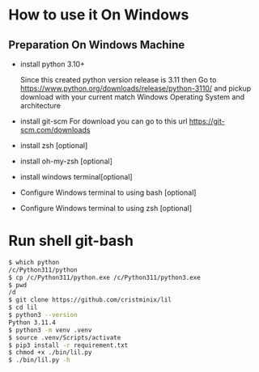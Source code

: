 # How to use it On Windows

## Preparation On Windows Machine

- install python 3.10+
	
	Since this created python version release is 3.11 then Go to https://www.python.org/downloads/release/python-3110/ and pickup download with your current match Windows Operating System and architecture

- install git-scm 
	For download you can go to this url https://git-scm.com/downloads
- install zsh [optional]

- install oh-my-zsh [optional]

- install windows terminal[optional]

- Configure Windows terminal to using bash [optional]

- Configure Windows terminal to using zsh [optional]

# Run shell git-bash

```bash
$ which python
/c/Python311/python
$ cp /c/Python311/python.exe /c/Python311/python3.exe
$ pwd
/d
$ git clone https://github.com/cristminix/lil
$ cd lil
$ python3 --version
Python 3.11.4
$ python3 -m venv .venv
$ source .venv/Scripts/activate
$ pip3 install -r requirement.txt
$ chmod +x ./bin/lil.py
$ ./bin/lil.py -h
